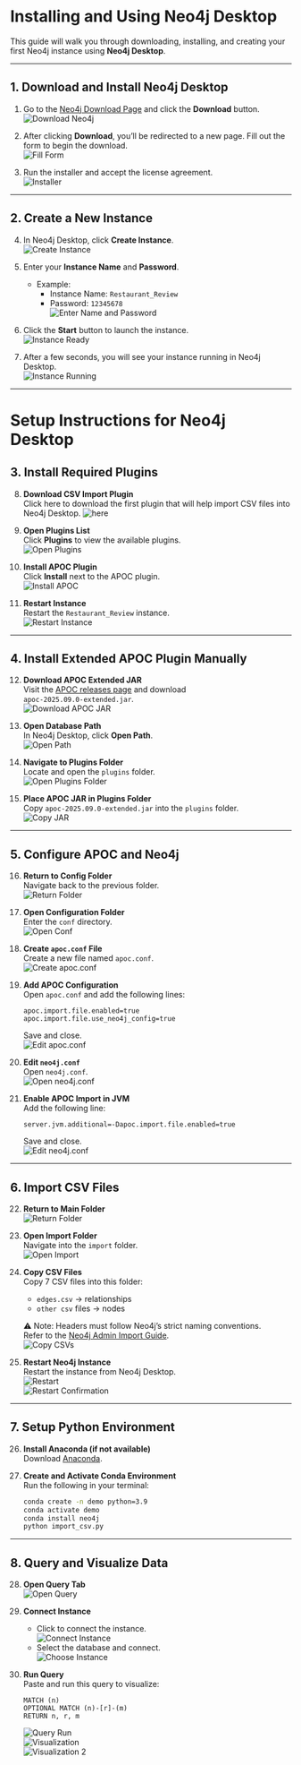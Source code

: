 #  Installing and Using Neo4j Desktop

This guide will walk you through downloading, installing, and creating your first Neo4j instance using **Neo4j Desktop**.

---

## 1.  Download and Install Neo4j Desktop

1. Go to the [Neo4j Download Page](https://neo4j.com/download/) and click the **Download** button.  
   ![Download Neo4j](images/picture1.png)

2. After clicking **Download**, you’ll be redirected to a new page. Fill out the form to begin the download.  
   ![Fill Form](images/picture2.png)

3. Run the installer and accept the license agreement.  
   ![Installer](images/picture3.png)

---

## 2. Create a New Instance

4. In Neo4j Desktop, click **Create Instance**.  
   ![Create Instance](images/picture4.png)

5. Enter your **Instance Name** and **Password**.  
   - Example:  
     - Instance Name: `Restaurant_Review`  
     - Password: `12345678`  
   ![Enter Name and Password](images/picture5.png)

6. Click the **Start** button to launch the instance.  
   ![Instance Ready](images/picture7.png)

7. After a few seconds, you will see your instance running in Neo4j Desktop.  
   ![Instance Running](images/picture6.png)

---

# Setup Instructions for Neo4j Desktop

## 3. Install Required Plugins

8. **Download CSV Import Plugin**  
   Click  here to download the first plugin that will help import CSV files into Neo4j Desktop.
![here](images/picture8.png)
9. **Open Plugins List**  
   Click **Plugins** to view the available plugins.  
   ![Open Plugins](images/picture9.png)

10. **Install APOC Plugin**  
   Click **Install** next to the APOC plugin.  
   ![Install APOC](images/picture10.png)

11. **Restart Instance**  
   Restart the `Restaurant_Review` instance.  
   ![Restart Instance](images/picture11.png)

---

## 4. Install Extended APOC Plugin Manually

12. **Download APOC Extended JAR**  
   Visit the [APOC releases page](https://github.com/neo4j-contrib/neo4j-apoc-procedures/releases) and download  
   `apoc-2025.09.0-extended.jar`.  
   ![Download APOC JAR](images/picture12.png)

13. **Open Database Path**  
   In Neo4j Desktop, click **Open Path**.  
   ![Open Path](images/picture13.png)

14. **Navigate to Plugins Folder**  
   Locate and open the `plugins` folder.  
   ![Open Plugins Folder](images/picture14.png)

15. **Place APOC JAR in Plugins Folder**  
    Copy `apoc-2025.09.0-extended.jar` into the `plugins` folder.  
    ![Copy JAR](images/picture15.png)

---

## 5. Configure APOC and Neo4j

16. **Return to Config Folder**  
    Navigate back to the previous folder.  
    ![Return Folder](images/picture16.png)

17. **Open Configuration Folder**  
    Enter the `conf` directory.  
    ![Open Conf](images/picture17.png)

18. **Create `apoc.conf` File**  
    Create a new file named `apoc.conf`.  
    ![Create apoc.conf](images/picture18.png)

19. **Add APOC Configuration**  
    Open `apoc.conf` and add the following lines:
    ```properties
    apoc.import.file.enabled=true
    apoc.import.file.use_neo4j_config=true
    ```
    Save and close.  
    ![Edit apoc.conf](images/picture19.png)

20. **Edit `neo4j.conf`**  
    Open `neo4j.conf`.  
    ![Open neo4j.conf](images/picture20.png)

21. **Enable APOC Import in JVM**  
    Add the following line:
    ```properties
    server.jvm.additional=-Dapoc.import.file.enabled=true
    ```
    Save and close.  
    ![Edit neo4j.conf](images/picture21.png)

---

## 6. Import CSV Files

22. **Return to Main Folder**  
    ![Return Folder](images/picture22.png)

23. **Open Import Folder**  
    Navigate into the `import` folder.  
    ![Open Import](images/picture23.png)

24. **Copy CSV Files**  
    Copy 7 CSV files into this folder:  
    - `edges.csv` → relationships  
    - `other csv` files → nodes  

    ⚠️ Note: Headers must follow Neo4j’s strict naming conventions.  
    Refer to the [Neo4j Admin Import Guide](https://neo4j.com/docs/operations-manual/current/tutorial/neo4j-admin-import/).  
    ![Copy CSVs](images/picture24.png)

25. **Restart Neo4j Instance**  
    Restart the instance from Neo4j Desktop.  
    ![Restart](images/picture25.png)  
    ![Restart Confirmation](images/picture26.png)

---

## 7. Setup Python Environment 

26. **Install Anaconda (if not available)**  
    Download [Anaconda](https://www.anaconda.com/).

27. **Create and Activate Conda Environment**  
    Run the following in your terminal:
    ```bash
    conda create -n demo python=3.9
    conda activate demo
    conda install neo4j
    python import_csv.py
    ```

---

## 8. Query and Visualize Data

28. **Open Query Tab**  
    ![Open Query](images/picture27.png)

29. **Connect Instance**  
    - Click to connect the instance.  
      ![Connect Instance](images/picture28.png)  
    - Select the database and connect.  
      ![Choose Instance](images/picture29.png)

30. **Run Query**  
    Paste and run this query to visualize:
    ```cypher
    MATCH (n)
    OPTIONAL MATCH (n)-[r]-(m)
    RETURN n, r, m
    ```

    ![Query Run](images/picture30.png)  
    ![Visualization](images/picture31.png)  
    ![Visualization 2](images/picture32.png)
